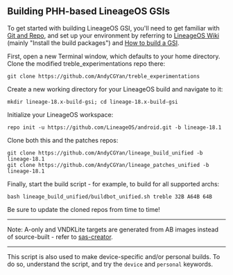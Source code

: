 
## Building PHH-based LineageOS GSIs ##

To get started with building LineageOS GSI, you'll need to get familiar with [Git and Repo](https://source.android.com/source/using-repo.html), and set up your environment by referring to [LineageOS Wiki](https://wiki.lineageos.org/devices/redfin/build) (mainly "Install the build packages") and [How to build a GSI](https://github.com/phhusson/treble_experimentations/wiki/How-to-build-a-GSI%3F).

First, open a new Terminal window, which defaults to your home directory.  Clone the modified treble_experimentations repo there:

    git clone https://github.com/AndyCGYan/treble_experimentations

Create a new working directory for your LineageOS build and navigate to it:

    mkdir lineage-18.x-build-gsi; cd lineage-18.x-build-gsi

Initialize your LineageOS workspace:

    repo init -u https://github.com/LineageOS/android.git -b lineage-18.1

Clone both this and the patches repos:

    git clone https://github.com/AndyCGYan/lineage_build_unified -b lineage-18.1
    git clone https://github.com/AndyCGYan/lineage_patches_unified -b lineage-18.1

Finally, start the build script - for example, to build for all supported archs:

    bash lineage_build_unified/buildbot_unified.sh treble 32B A64B 64B

Be sure to update the cloned repos from time to time!

---

Note: A-only and VNDKLite targets are generated from AB images instead of source-built - refer to [sas-creator](https://github.com/AndyCGYan/sas-creator).

---

This script is also used to make device-specific and/or personal builds. To do so, understand the script, and try the `device` and `personal` keywords.
